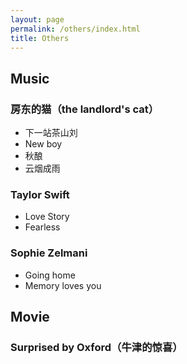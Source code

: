 ```yaml
---
layout: page
permalink: /others/index.html
title: Others
---
```


## Music

### 房东的猫（the landlord's cat）

- 下一站茶山刘
- New boy
- 秋酿
- 云烟成雨

### Taylor Swift

- Love Story
- Fearless

### Sophie Zelmani

- Going home
- Memory loves you

## Movie

### Surprised by Oxford（牛津的惊喜）
